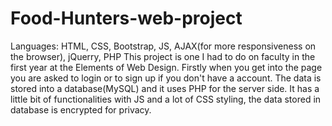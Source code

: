 # Food-Hunters-web-project

Languages: HTML, CSS, Bootstrap, JS, AJAX(for more responsiveness on the browser), jQuerry, PHP
 This project is one I had to do on faculty in the first year at the Elements of Web Design.
  Firstly when you get into the page you are asked to login or to sign up if you don't have a account. The data is stored into a database(MySQL) and it uses PHP for the server side.
  It has a little bit of functionalities with JS and a lot of CSS styling, the data stored in database is encrypted for privacy.
